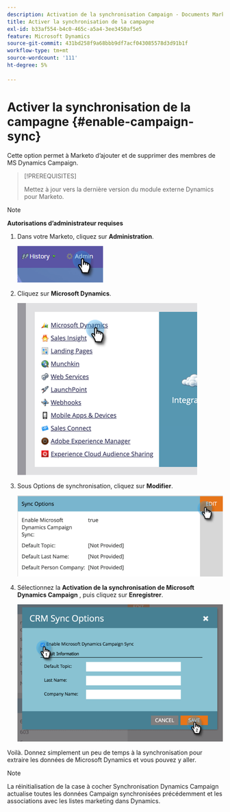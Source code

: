 ```yaml
---
description: Activation de la synchronisation Campaign - Documents Marketo - Documentation du produit
title: Activer la synchronisation de la campagne
exl-id: b33af554-b4c0-465c-a5a4-3ee3450af5e5
feature: Microsoft Dynamics
source-git-commit: 431bd258f9a68bbb9df7acf043085578d3d91b1f
workflow-type: tm+mt
source-wordcount: '111'
ht-degree: 5%

---
```


# Activer la synchronisation de la campagne {#enable-campaign-sync}

Cette option permet à Marketo d’ajouter et de supprimer des membres de MS Dynamics Campaign.

>[!PREREQUISITES]
>
>Mettez à jour vers la dernière version du module externe Dynamics pour Marketo.

>[!NOTE]
>
>**Autorisations d’administrateur requises**

1. Dans votre Marketo, cliquez sur **Administration**.

   ![](assets/enable-campaign-sync-1.png)

1. Cliquez sur **Microsoft Dynamics**.

   ![](assets/enable-campaign-sync-2.png)

1. Sous Options de synchronisation, cliquez sur **Modifier**.

   ![](assets/enable-campaign-sync-3.png)

1. Sélectionnez la **Activation de la synchronisation de Microsoft Dynamics Campaign** , puis cliquez sur **Enregistrer**.

   ![](assets/enable-campaign-sync-4.png)

Voilà. Donnez simplement un peu de temps à la synchronisation pour extraire les données de Microsoft Dynamics et vous pouvez y aller.

>[!NOTE]
>
>La réinitialisation de la case à cocher Synchronisation Dynamics Campaign actualise toutes les données Campaign synchronisées précédemment et les associations avec les listes marketing dans Dynamics.
